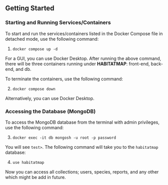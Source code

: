 ## Getting Started

### Starting and Running Services/Containers

To start and run the services/containers listed in the Docker Compose file in detached mode, use the following command:

1. `docker compose up -d`

For a GUI, you can use Docker Desktop. After running the above command, there will be three containers running under **HABITATMAP**: front-end, back-end, and db.

To terminate the containers, use the following command:

2. `docker compose down`

Alternatively, you can use Docker Desktop.

### Accessing the Database (MongoDB)

To access the MongoDB database from the terminal with admin privileges, use the following command:

3. `docker exec -it db mongosh -u root -p password`

You will see `test>`. The following command will take you to the `habitatmap` database:

4. `use habitatmap`

Now you can access all collections; users, species, reports, and any other which might be add in future.
